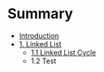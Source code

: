 # Summary

* [Introduction](README.md)
* [1. Linked List](chapter1.md)
   * [1.1 Linked List Cycle](11_linked_list_cycle.md)
   * 1.2 Test

